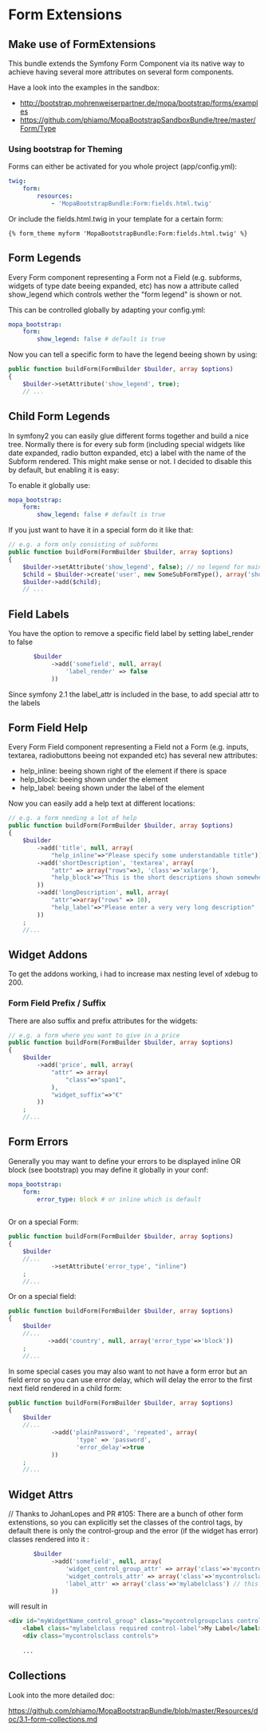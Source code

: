 Form Extensions
===============

Make use of FormExtensions
--------------------------

This bundle extends the Symfony Form Component via its native way to achieve having several more attributes on several form components.

Have a look into the examples in the sandbox:

 * http://bootstrap.mohrenweiserpartner.de/mopa/bootstrap/forms/examples
 * https://github.com/phiamo/MopaBootstrapSandboxBundle/tree/master/Form/Type


### Using bootstrap for Theming


Forms can either be activated for you whole project (app/config.yml):

``` yaml
twig:
    form:
        resources:
            - 'MopaBootstrapBundle:Form:fields.html.twig'
```

Or include the fields.html.twig in your template for a certain form:

``` jinja
{% form_theme myform 'MopaBootstrapBundle:Form:fields.html.twig' %}
```


Form Legends
------------

Every Form component representing a Form not a Field (e.g. subforms, widgets of type date beeing expanded, etc)
has now a attribute called show_legend which controls wether the "form legend" is shown or not.
      
This can be controlled globally by adapting your config.yml:

``` yaml
mopa_bootstrap:
    form:
        show_legend: false # default is true
```
      
Now you can tell a specific form to have the legend beeing shown by using:

``` php
public function buildForm(FormBuilder $builder, array $options)
{
    $builder->setAttribute('show_legend', true);
    // ...
```
    
    
Child Form Legends
------------------

In symfony2 you can easily glue different forms together and build a nice tree. 
Normally there is for every sub form (including special widgets like date expanded, radio button expanded, etc)
a label with the name of the Subform rendered.
This might make sense or not. I decided to disable this by default, but enabling it is easy:

To enable it globally use:

``` yaml
mopa_bootstrap:
    form:
        show_legend: false # default is true
```

If you just want to have it in a special form do it like that: 

``` php
// e.g. a form only consisting of subforms
public function buildForm(FormBuilder $builder, array $options)
{
    $builder->setAttribute('show_legend', false); // no legend for main form
    $child = $builder->create('user', new SomeSubFormType(), array('show_child_legend' => true)); // but legend for this subform
    $builder->add($child);
    // ... 
```

Field Labels
------------

You have the option to remove a specific field label by setting label_render to false

``` php
       $builder
            ->add('somefield', null, array( 
                'label_render' => false
            ))
```

Since symfony 2.1 the label_attr is included in the base, to add special attr to the labels

Form Field Help
---------------

Every Form Field component representing a Field not a Form (e.g. inputs, textarea, radiobuttons beeing not expanded etc)
has several new attributes:
     
  - help_inline: beeing shown right of the element if there is space
  - help_block:  beeing shown under the element
  - help_label:  beeing shown under the label of the element

Now you can easily add a help text at different locations:

``` php
// e.g. a form needing a lot of help
public function buildForm(FormBuilder $builder, array $options)
{
    $builder
        ->add('title', null, array(
            "help_inline"=>"Please specify some understandable title"))
        ->add('shortDescription', 'textarea', array(
            "attr" => array("rows"=>3, 'class'=>'xxlarge'),
            "help_block"=>"This is the short descriptions shown somewhere"
        ))
        ->add('longDescription', null, array(
            "attr"=>array("rows" => 10),
            "help_label"=>"Please enter a very very long description"
        ))
    ;
    //...
``` 

Widget Addons
-------------

To get the addons working, i had to increase max nesting level of xdebug to 200.

### Form Field Prefix / Suffix

There are also suffix and prefix attributes for the widgets:

``` php
// e.g. a form where you want to give in a price
public function buildForm(FormBuilder $builder, array $options)
{
    $builder
        ->add('price', null, array(
            "attr" => array(
                "class"=>"span1",
            ),
            "widget_suffix"=>"€"
        ))
    ;
    //...
``` 


Form Errors
-----------

Generally you may want to define your errors to be displayed inline OR block (see bootstrap) you may define it globally in your conf:

``` yaml
mopa_bootstrap:
    form:
        error_type: block # or inline which is default
        
```

Or on a special Form:

``` php
public function buildForm(FormBuilder $builder, array $options)
{
    $builder
    //...
            ->setAttribute('error_type', "inline")
    ;
    //...
``` 

Or on a special field:

``` php
public function buildForm(FormBuilder $builder, array $options)
{
    $builder
    //...
           ->add('country', null, array('error_type'=>'block'))
    ;
    //...
``` 

In some special cases you may also want to not have a form error but an field error
so you can use error delay, which will delay the error to the first next field rendered in a child form:

``` php
public function buildForm(FormBuilder $builder, array $options)
{
    $builder
    //...
            ->add('plainPassword', 'repeated', array(
                   'type' => 'password',
                   'error_delay'=>true
            ))
    ;
    //...
```

Widget Attrs
------------

// Thanks to JohanLopes and PR #105:
There are a bunch of other form extenstions, so you can explicitly set the classes of the control tags, 
by default there is only the control-group and the error (if the widget has error) classes rendered into it :

``` php
       $builder
            ->add('somefield', null, array( 
                'widget_control_group_attr' => array('class'=>'mycontrolgroupclass'),
                'widget_controls_attr' => array('class'=>'mycontrolsclass'),
                'label_attr' => array('class'=>'mylabelclass') // this is new in sf2.1 form component
            ))
```

will result in
 
``` html
<div id="myWidgetName_control_group" class="mycontrolgroupclass control-group">
    <label class="mylabelclass required control-label">My Label</label>
    <div class="mycontrolsclass controls">
    
    ...
```


Collections
-----------

Look into the more detailed doc:

https://github.com/phiamo/MopaBootstrapBundle/blob/master/Resources/doc/3.1-form-collections.md


